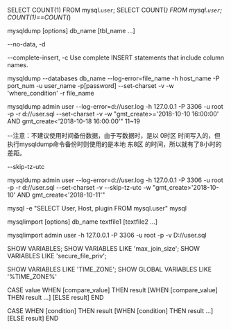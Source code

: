 SELECT COUNT(1) FROM mysql.`user`;
SELECT COUNT(*) FROM mysql.`user`;
COUNT(1)==COUNT(*)

mysqldump [options] db_name [tbl_name ...]

--no-data, -d

--complete-insert, -c
Use complete INSERT statements that include column names.
 
mysqldump --databases db_name  --log-error=file_name  -h host_name -P port_num  -u user_name -p[password] --set-charset  -v  -w 'where_condition' -r file_name

mysqldump admin user --log-error=d://user.log  -h 127.0.0.1 -P 3306  -u root -p -r d://user.sql --set-charset -v -w "gmt_create>='2018-10-10 16:00:00' AND gmt_create<'2018-10-18 16:00:00'"  11~19

--注意：不建议使用时间备份数据，由于写数据时，是以 0时区 时间写入的，但执行mysqldump命令备份时则使用的是本地 东8区 的时间，所以就有了8小时的差距。

--skip-tz-utc

mysqldump admin user --log-error=d://user.log  -h 127.0.0.1 -P 3306  -u root -p -r d://user.sql --set-charset -v --skip-tz-utc -w "gmt_create>'2018-10-10' AND gmt_create<'2018-10-11'"


mysql -e "SELECT User, Host, plugin FROM mysql.user" mysql

mysqlimport [options] db_name textfile1 [textfile2 ...]

mysqlimport admin user -h 127.0.0.1 -P 3306 -u root -p -v D://user.sql

SHOW VARIABLES;
SHOW VARIABLES LIKE 'max_join_size';
SHOW VARIABLES LIKE 'secure_file_priv';

SHOW VARIABLES LIKE 'TIME_ZONE';
SHOW GLOBAL VARIABLES LIKE '%TIME_ZONE%'


CASE value WHEN [compare_value] THEN result [WHEN [compare_value] THEN
result ...] [ELSE result] END

CASE WHEN [condition] THEN result [WHEN [condition] THEN result ...] [ELSE
result] END


